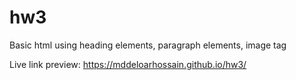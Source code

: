 # hw3
Basic html using heading elements, paragraph elements, image tag

Live link preview:
https://mddeloarhossain.github.io/hw3/
